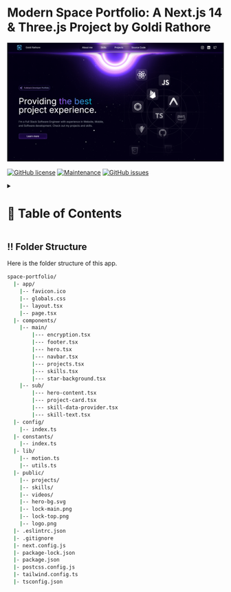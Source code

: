 <a name="readme-top"></a>

# Modern Space Portfolio: A Next.js 14 & Three.js Project by Goldi Rathore

![Modern Space Theme Portfolio using Next.js 14 and Three.js](/.github/images/myimg1.png "Modern Portfolio by Goldi Rathore")

[![GitHub license](https://flat.badgen.net/github/license/GoldiRathore/my-new-space-portfolio?icon=github&color=black&scale=1.01)](https://github.com/GoldiRathore/my-new-space-portfolio/blob/main/LICENSE "GitHub license")
[![Maintenance](https://flat.badgen.net/static/Maintained/yes?icon=github&color=black&scale=1.01)](https://github.com/GoldiRathore/my-new-space-portfolio/commits/main "Maintenance")
[![GitHub issues](https://flat.badgen.net/github/issues/GoldiRathore/my-new-space-portfolio?icon=github&color=black&scale=1.01)](https://github.com/GoldiRathore/my-new-space-portfolio/issues "GitHub issues")

<details>

<summary>

# :notebook_with_decorative_cover: Table of Contents

</summary>

- [Folder Structure](#bangbang-folder-structure)
- [Getting Started](#toolbox-getting-started)
- [Screenshots](#camera-screenshots)
- [Tech Stack](#gear-tech-stack)
- [Contribute](#raised_hands-contribute)
- [Acknowledgements](#gem-acknowledgements)
- [Learn More](#books-learn-more)
- [Deploy on Vercel](#page_with_curl-deploy-on-vercel)

</details>

## :bangbang: Folder Structure

Here is the folder structure of this app.

```bash
space-portfolio/
  |- app/
    |-- favicon.ico
    |-- globals.css
    |-- layout.tsx
    |-- page.tsx
  |- components/
    |-- main/
        |--- encryption.tsx
        |--- footer.tsx
        |--- hero.tsx
        |--- navbar.tsx
        |--- projects.tsx
        |--- skills.tsx
        |--- star-background.tsx
    |-- sub/
        |--- hero-content.tsx
        |--- project-card.tsx
        |--- skill-data-provider.tsx
        |--- skill-text.tsx
  |- config/
    |-- index.ts
  |- constants/
    |-- index.ts
  |- lib/
    |-- motion.ts
    |-- utils.ts
  |- public/
    |-- projects/
    |-- skills/
    |-- videos/
    |-- hero-bg.svg
    |-- lock-main.png
    |-- lock-top.png
    |-- logo.png
  |- .eslintrc.json
  |- .gitignore
  |- next.config.js
  |- package-lock.json
  |- package.json
  |- postcss.config.js
  |- tailwind.config.ts
  |- tsconfig.json